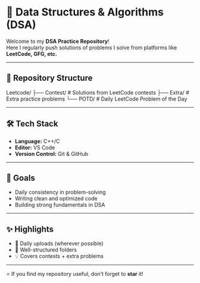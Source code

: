 # 🚀 Data Structures & Algorithms (DSA)

Welcome to my **DSA Practice Repository**!  
Here I regularly push solutions of problems I solve from platforms like **LeetCode, GFG, etc.**

---

## 📂 Repository Structure
Leetcode/
├── Contest/ # Solutions from LeetCode contests
├── Extra/ # Extra practice problems
└── POTD/ # Daily LeetCode Problem of the Day

---

## 🛠️ Tech Stack
- **Language:** C++/C
- **Editor:** VS Code
- **Version Control:** Git & GitHub

---

## 📌 Goals
- Daily consistency in problem-solving
- Writing clean and optimized code
- Building strong fundamentals in DSA

---

## ✨ Highlights
- 📅 Daily uploads (wherever possible)
- 📝 Well-structured folders
- 💡 Covers contests + extra problems

---

⭐ If you find my repository useful, don’t forget to **star** it!

